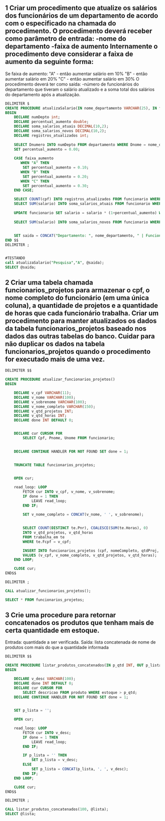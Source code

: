## 1 Criar um procedimento que atualize os salários dos funcionários de um departamento de acordo com o especificado na chamada do procedimento. O procedimento deverá receber como parâmetro de entrada: -nome do departamento -faixa de aumento Internamente o procedimento deve considerar a faixa de aumento da seguinte forma:
Se faixa de aumento:
"A" - então aumentar salário em 10%
"B" - então aumentar salário em 20%
"C" - então aumentar salário em 30%
O procedimento deverá ter como saída:
-número de funcionários do departamento que tiveram o salário atualizado e a soma total dos
salários do departamento após a atualização.


```sql
DELIMITER $
CREATE PROCEDURE atualizaSalario(IN nome_departamento VARCHAR(25), IN faixa_aumento CHAR(1), OUT saida VARCHAR(200))
BEGIN
	DECLARE numDepto int;
	DECLARE percentual_aumento double;
	DECLARE soma_salarios_atuais DECIMAL(10,2);
   	DECLARE soma_salarios_novos DECIMAL(10,2);
   	DECLARE registros_atualizados int;
    
	SELECT Dnumero INTO numDepto FROM departamento WHERE Dnome = nome_departamento;
	SET percentual_aumento = 0.00;		
	
	CASE faixa_aumento
	   WHEN "A" THEN 
		SET percentual_aumento = 0.10;
	   WHEN "B" THEN 	
		SET percentual_aumento = 0.20;        	
	   WHEN "C" THEN 
		SET percentual_aumento = 0.30;				
	END CASE;

	SELECT COUNT(cpf) INTO registros_atualizados FROM funcionario WHERE Dnr = numDepto;
	SELECT SUM(salario) INTO soma_salarios_atuais FROM funcionario WHERE Dnr = numDepto;
	
	UPDATE funcionario SET salario = salario * (1+percentual_aumento) WHERE Dnr = numDepto;
	
	SELECT SUM(salario) INTO soma_salarios_novos FROM funcionario WHERE Dnr = numDepto;
	
	
	SET saida = CONCAT("Departamento: ", nome_departamento, " | Funcionários atualizados: ", registros_atualizados, " | Aumento: ", percentual_aumento*100,"% | Soma antiga dos salários: ", soma_salarios_atuais, " | Soma atual dos salários: ", soma_salarios_novos);
END $$
DELIMITER ;


#TESTANDO
call atualizaSalario("Pesquisa","A", @saida);
SELECT @saida;
```

## 2 Criar uma tabela chamada funcionarios_projetos para armazenar o cpf, o nome completo do funcionário (em uma única coluna), a quantidade de projetos e a quantidade de horas que cada funcionário trabalha. Criar um procedimento para manter atualizados os dados da tabela funcionarios_projetos baseado nos dados das outras tabelas do banco. Cuidar para não duplicar os dados na tabela funcionarios_projetos quando o procedimento for executado mais de uma vez.

```sql
DELIMITER $$

CREATE PROCEDURE atualizar_funcionarios_projetos()
BEGIN

    DECLARE v_cpf VARCHAR(11);
    DECLARE v_nome VARCHAR(100);
    DECLARE v_sobrenome VARCHAR(100);
    DECLARE v_nome_completo VARCHAR(150);
    DECLARE v_qtd_projetos INT;
    DECLARE v_qtd_horas INT;
    DECLARE done INT DEFAULT 0;


    DECLARE cur CURSOR FOR
        SELECT Cpf, Pnome, Unome FROM funcionario;

   
    DECLARE CONTINUE HANDLER FOR NOT FOUND SET done = 1;

   
    TRUNCATE TABLE funcionarios_projetos;

    
    OPEN cur;

    read_loop: LOOP
        FETCH cur INTO v_cpf, v_nome, v_sobrenome;
        IF done = 1 THEN
            LEAVE read_loop;
        END IF;
       
        SET v_nome_completo = CONCAT(v_nome, ' ', v_sobrenome);

       
        SELECT COUNT(DISTINCT te.Pnr), COALESCE(SUM(te.Horas), 0)
        INTO v_qtd_projetos, v_qtd_horas
        FROM trabalha_em te 
        WHERE te.Fcpf = v_cpf;

        INSERT INTO funcionarios_projetos (cpf, nomeCompleto, qtdProj, qtdHoras)
        VALUES (v_cpf, v_nome_completo, v_qtd_projetos, v_qtd_horas);
    END LOOP;

    CLOSE cur;
END$$

DELIMITER ;

CALL atualizar_funcionarios_projetos();

SELECT * FROM funcionarios_projetos;
```

## 3 Crie uma procedure para retornar concatenados os produtos que tenham mais de certa quantidade em estoque. 
Entrada: quantidade a ser verificada. 
Saída: lista concatenada de nome de produtos com mais do que a quantidade informada

```sql 
DELIMITER $$

CREATE PROCEDURE listar_produtos_concatenados(IN p_qtd INT, OUT p_lista TEXT)
BEGIN

    DECLARE v_desc VARCHAR(100);
    DECLARE done INT DEFAULT 0;
    DECLARE cur CURSOR FOR
        SELECT descricao FROM produto WHERE estoque > p_qtd;
    DECLARE CONTINUE HANDLER FOR NOT FOUND SET done = 1;

 
    SET p_lista = '';

    OPEN cur;

    read_loop: LOOP
        FETCH cur INTO v_desc;
        IF done = 1 THEN
            LEAVE read_loop;
        END IF;

        IF p_lista = '' THEN
            SET p_lista = v_desc;
        ELSE
            SET p_lista = CONCAT(p_lista, ', ', v_desc);
        END IF;
    END LOOP;

    CLOSE cur;
END$$

DELIMITER ;

CALL listar_produtos_concatenados(100, @lista);
SELECT @lista;
```